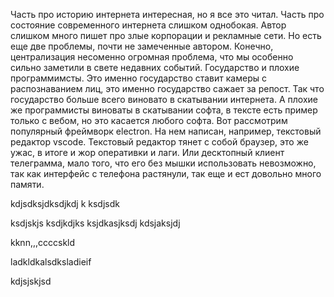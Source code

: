 Часть про историю интернета интересная, но я все это читал. Часть про состояние современного интернета слишком однобокая.
Автор слишком много пишет про злые корпорации и рекламные сети. Но есть еще две проблемы, почти не замеченные автором. Конечно, централизация несоменно огромная проблема, что мы особенно сильно заметили в свете недавних событий.
Государство и плохие  программимсты.
Это именно государство ставит камеры с распознаванием лиц, это именно государство сажает за репост. Так что государство больше всего виновато в скатывании интернета.
А плохие же программисты виноваты в скатывании софта, в тексте есть пример только с вебом, но это касается любого софта.
Вот рассмотрим популярный фреймворк electron. На нем написан, например, текстовый редактор vscode. Текстовый редактор тянет с собой браузер, это же ужас, в итоге и жор оперативки и лаги.
Или десктопный клиент телеграмма, мало того, что его без мышки использовать невозможно, так как интерфейс с телефона растянули, так еще и ест довольно много памяти.

kdjsdksjdksdjkdj
k
ksdjsdk

ksdjskjs
ksdjkdjks
ksjdkasjksdj
kdsjaksjdj

kknn,,,ccccskld

ladkldkalsdksladieif


kdjsjskjsd
